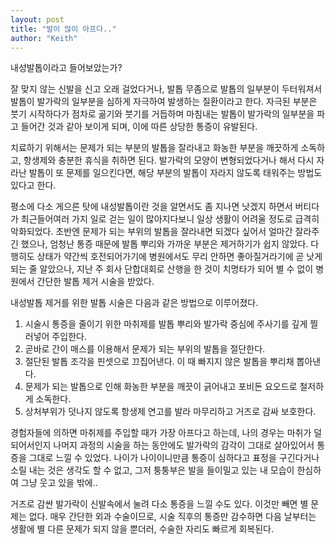```yaml
---
layout: post
title: "발이 많이 아프다.."
author: "Keith"
---
```


내성발톱이라고 들어보았는가?

잘 맞지 않는 신발을 신고 오래 걸었다거나, 발톱 무좀으로 발톱의 일부분이 두터워져서 발톱이 발가락의 일부분을 심하게 자극하여 발생하는 질환이라고 한다. 자극된 부분은 붓기 시작하다가 점차로 곪기와 붓기를 거듭하며 마침내는 발톱이 발가락의 일부분을 파고 들어간 것과 같아 보이게 되며, 이에 따른 상당한 통증이 유발된다.

치료하기 위해서는 문제가 되는 부분의 발톱을 잘라내고 화농한 부분을 깨끗하게 소독하고, 항생제와 충분한 휴식을 취하면 된다. 발가락의 모양이 변형되었다거나 해서 다시 자라난 발톱이 또 문제를 일으킨다면, 해당 부분의 발톱이 자라지 않도록 태워주는 방법도 있다고 한다.

평소에 다소 게으른 탓에 내성발톱이란 것을 알면서도 좀 지나면 낫겠지 하면서 버티다가 최근들어여러 가지 일로 걷는 일이 많아지다보니 일상 생활이 어려울 정도로 급격히 악화되었다. 초반엔 문제가 되는 부위의 발톱을 잘라내면 되겠다 싶어서 얼마간 잘라주긴 했으나, 엄청난 통증 때문에 발톱 뿌리와 가까운 부분은 제거하기가 쉽지 않았다. 다행히도 상태가 약간씩 호전되어가기에 병원에서도 무리 안하면 좋아질거라기에 곧 낫게 되는 줄 알았으나, 지난 주 회사 단합대회로 산행을 한 것이 치명타가 되어 별 수 없이 병원에서 간단한 발톱 제거 시술을 받았다.

내성발톱 제거를 위한 발톱 시술은 다음과 같은 방법으로 이루어졌다.

1) 시술시 통증을 줄이기 위한 마취제를 발톱 뿌리와 발가락 중심에 주사기를 깊게 찔러넣어 주입한다.
2) 곧바로 간이 매스를 이용해서 문제가 되는 부위의 발톱을 절단한다.
3) 절단된 발톱 조각을 핀셋으로 끄집어낸다. 이 때 빠지지 않은 발톱을 뿌리채 뽑아낸다.
4) 문제가 되는 발톱으로 인해 화농한 부분을 깨끗이 긁어내고 포비돈 요오드로 철저하게 소독한다.
5) 상처부위가 덧나지 않도록 항생제 연고를 발라 마무리하고 거즈로 감싸 보호한다.

경험자들에 의하면 마취제를 주입할 때가 가장 아프다고 하는데, 나의 경우는 마취가 덜 되어서인지 나머지 과정의 시술을 하는 동안에도 발가락의 감각이 그대로 살아있어서 통증을 그대로 느낄 수 있었다. 나이가 나이이니만큼 통증이 심하다고 표정을 구긴다거나 소릴 내는 것은 생각도 할 수 없고, 그저 퉁퉁부은 발을 들이밀고 있는 내 모습이 한심하여 그냥 웃고 있을 밖에..

거즈로 감싼 발가락이 신발속에서 눌려 다소 통증을 느낄 수도 있다. 이것만 빼면 별 문제는 없다. 매우 간단한 외과 수술이므로, 시술 직후의 통증만 감수하면 다음 날부터는 생활에 별 다른 문제가 되지 않을 뿐더러, 수술한 자리도 빠르게 회복된다.

